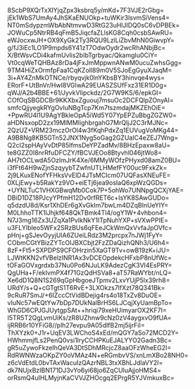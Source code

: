 8ScbP9XQrTxXlYjqZpx3ksbrq5y/mKd+7F3VJE2rGbg=
jEk1WbS7UmAy4JhSKaENUOkp+tuWKir3lsvmSiVens4=
NT0mSdypzmWbAbNtmvwD3RtG23uHlJIDQ0sC6vDPBEk=
JOWuCp5NtrRB4qFmB5JiqcfaZLlsKG8Cqh0csbSAwRU=
eWJocxwJH+OX9XyGk2Ty3RQU9LzlLiZbvMhN0GiwvpY=
g/fJ3iEc1LO1P9mpds6Y41zT7OdwOydr2wcRhANbjBc=
X/BtWsvCDi4kafmUvlis2bIbTgrbyac/QkamgIu0CiY=
Vt0cqWeTQHBAz8rDa4jFxJmMppwnANwM0ucuZwhsGgg=
9TM4HiZxOrmfpFaa1CqKZoll89m0V5SJoEgGyuXJaqM=
3i+AY4ZnMkOTNCe/rbyqvjk0lnYKbsBY3hinvqe4wys=
ERorF+UtBnVr/HwI8VGlwA29EUASZSUfFxz31ER1D0g=
qWJ/A2b4BBE+61/JyvkVIipckdz/2G7W9KS/6/epkGI=
COfOqSBGDCBr9KKXbxZguouj7msuOc2DCFQlpZOnyAI=
smfcQjjyegkRYgOvIuNBgTcp7Km7tszmdajMKZEhOiE=
+PpwRU4l1U9AgYBkleOpA5iWd5Y07YpEPZuBbgZGZW0=
aHDNsxopD2zx19MlMMIighbrgahG7MrQljJ2C3rMJNc=
2QzUZ+VRM23mczOrOl4w3fKqhPdxZq1EUVugVoMKg44=
A9B8Ng8KB5GTn52JNX1Nyg5oGag2GZUaIC4eZEJ7Wng=
Q2cl2spHAyVvDtP85IfmsDeYPZadMv/8BHzEpaxw8aU=
te8GZZ0I8nrRfuDFCZY/fBCVJEOo8Btyvhl046jtWo8=
AH7tOCLwdA5OzImJrK4Xe/6MMyWOfzPHyxd08amZ0BU=
i3fFt64H9wZjnSzqyybTZwfnUTLHMefFY00uc9FxkZk=
2j9LKuxENofYFHksVvElD4JTsMCIcm07UQFasXNEuFE=
0XLjEwy+b5RakYz9VO+eiETj6jea9osIaQ6xpWzQGDs=
+UYNLTuC1VHXGBwqMb0Cok7P+5ohWo7UNNpgQCXjYAE=
DBiD1DZ18PJcyYPfmH12Dv0rfRET6c+IsYK8SAwGUDo=
q5dzdU8d/Ksr1XhDEr6gXvGkIm7bwLm4DZqBlnUeYIY=
M0LhhoTTK1lJhjkf648QkTBmk4Tl4/ogY1W+4vhbon4=
N7J3mg16Zx3UZqXa1PvIkNkY1ITpNuhYXP+sVXwPPIE=
u3FLYIbleo5WFx2SRzBUs6qFEeJCkWmQxVvfaJpOVfc=
pHnj+gSJevOyyjUlA6ZUeiLRdz3M2prcpx7nJWj1FyY=
CObmCGtYBizZYTcOlJBXCbjt2FzZDaQizhQNh3/U6h4=
8zF+Ft5+SXPDPS9CFOHrzin5XaGT9Tv+owB19zK+iJU=
LJWtKKN2vfVBelzINR1Ax3vDCEOpdekcHFxbP8nUfWc=
tOFaGOVxgrdxb37Nu0Po6NJuLK9AdezCgK3VI4EsPRY=
QgUHa+F/ekIvmPX4f71GzQdHSVa8+aT57RaWYbt/nLQ=
Xe6dD1Q8N1S269qGpHbgoeJTpmv2LxvYUjP5lx39rh8=
URdY/s+Q+cGTgtS1T6RvE+3LXOkzs7lfXzt78Q341Bk=
9cRuR7SmJ/+6IZccCtVidBDejig4rs4o18TxZv8DuOE=
vIuNc57wEQtYw7bDp7DUkNalBrHS6LJCqjXyUamBpTo=
WhGD6CPJGJUytgpSAt++hriqi79xeHUimyarOX2KF7I=
I5TR5T2QgLvmUiKs/zR8UZhnw9cNz0zV4aygxvO9fUA=
ijRRB6r10YFiG8//plh27evpu9A05dlfB2mj5ijrFiI=
ThXYzk0+J1r+UqEV3LWChoS4xEd/mQGY7aSo72MCD2Y=
HWhmmjfLs2PenQ0vsi1lryCCHPKuEJALYYO2Gadn3Bc=
gR5uZywoFkzeIhQeVA3DtSDhMRcjcZ8aaOFzWheEG2I=
RdRWNWzaOKpZY0oVMAz4N+eRGmbvVS/xnLmXBo28NH0=
z6cVdEtdL0bvTAxWacuIzQAzrNBL3txXBhLJdlaVY2I=
dk7NUjxBzIBN171DJ3vYo6yi68jo6ZqCUluAjjoHMS4=
orRsmQ4uIHLMyjnKaCVVJZHOcgq2EPrgR5YJVmkuxBc=
